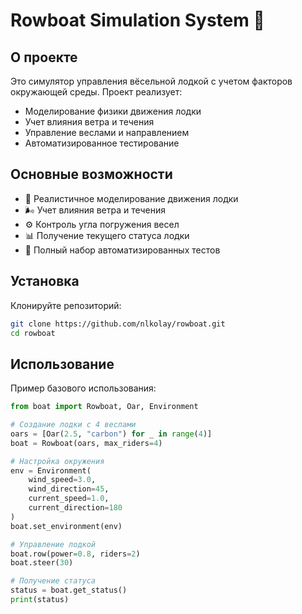 # Rowboat Simulation System 🚣

## О проекте

Это симулятор управления вёсельной лодкой с учетом факторов окружающей среды. Проект реализует:
- Моделирование физики движения лодки
- Учет влияния ветра и течения
- Управление веслами и направлением
- Автоматизированное тестирование

## Основные возможности

- 🚣 Реалистичное моделирование движения лодки
- 🌬️ Учет влияния ветра и течения
- ⚙️ Контроль угла погружения весел
- 📊 Получение текущего статуса лодки
- 🧪 Полный набор автоматизированных тестов


## Установка

Клонируйте репозиторий:
```bash
git clone https://github.com/nlkolay/rowboat.git
cd rowboat
```

## Использование 

Пример базового использования: 
```python
from boat import Rowboat, Oar, Environment

# Создание лодки с 4 веслами
oars = [Oar(2.5, "carbon") for _ in range(4)]
boat = Rowboat(oars, max_riders=4)

# Настройка окружения
env = Environment(
    wind_speed=3.0, 
    wind_direction=45,
    current_speed=1.0, 
    current_direction=180
)
boat.set_environment(env)

# Управление лодкой
boat.row(power=0.8, riders=2)
boat.steer(30)

# Получение статуса
status = boat.get_status()
print(status)
```